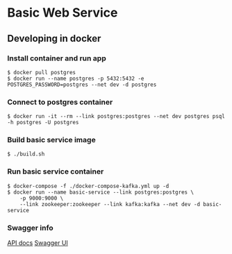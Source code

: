 Basic Web Service
=================

## Developing in docker

### Install container and run app

```
$ docker pull postgres
$ docker run --name postgres -p 5432:5432 -e POSTGRES_PASSWORD=postgres --net dev -d postgres
```

### Connect to postgres container

```
$ docker run -it --rm --link postgres:postgres --net dev postgres psql -h postgres -U postgres
```

### Build basic service image

```
$ ./build.sh
```

### Run basic service container

```
$ docker-compose -f ./docker-compose-kafka.yml up -d
$ docker run --name basic-service --link postgres:postgres \
    -p 9000:9000 \
    --link zookeeper:zookeeper --link kafka:kafka --net dev -d basic-service
```

### Swagger info

[API docs](http://localhost:9000/v2/api-docs)
[Swagger UI](http://localhost:9000/swagger-ui.html)